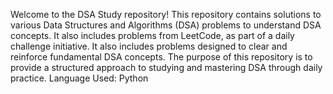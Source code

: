 Welcome to the DSA Study repository!
This repository contains solutions to various Data Structures and Algorithms (DSA) problems to understand DSA concepts.
It also includes problems from LeetCode, as part of a daily challenge initiative. 
It also includes problems designed to clear and reinforce fundamental DSA concepts.
The purpose of this repository is to provide a structured approach to studying and mastering DSA through daily practice.
Language Used: Python
